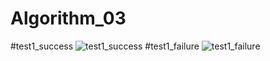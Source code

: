 # Algorithm_03
#test1_success
![test1_success](https://user-images.githubusercontent.com/56299516/82995179-3bce1700-a03e-11ea-80a5-fb4536be6012.png)
#test1_failure
![test1_failure](https://user-images.githubusercontent.com/56299516/82995768-fb22cd80-a03e-11ea-93a7-71e84830bb2c.png)
